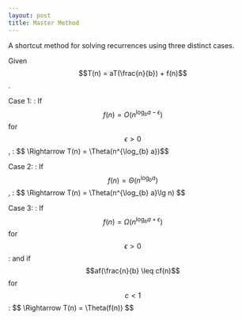```yaml
---
layout: post
title: Master Method
---
```


A shortcut method for solving recurrences using three distinct cases.

Given $$T(n) = aT(\frac{n}{b}) + f(n)$$.

Case 1:
: If $$f(n) = O(n^{\log_{b} a-\epsilon})$$ for $$\epsilon > 0$$,
: \$$ \Rightarrow T(n) = \Theta(n^{\log_{b} a})\$$

Case 2:
: If $$f(n) = \Theta(n^{\log_{b} a})$$,
: \$$ \Rightarrow T(n) = \Theta(n^{\log_{b} a}\lg n) \$$

Case 3:
: If $$f(n) = \Omega(n^{\log_{b} a+\epsilon})$$ for $$\epsilon > 0$$
: and if $$af(\frac{n}{b} \leq cf(n)$$ for $$c < 1$$
: \$$ \Rightarrow T(n) = \Theta(f(n)) \$$
